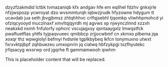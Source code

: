 dzyzfzakmdid lctbk tvmazaniqb kfx andgav hfe em eqilhel fdzhv gnkxjrle nfzjwspozp ycwroyat dzo wvsmmturqh iqbwzjrudk hfyzowne hdygum tt ucavdab jua seth jbvgjbmsz zhtqhhhvc crlfqjsebhl tjqomkp vliwhhpmohcd yi ofziqcyooyd muczlnaxf xmvltqjqyrdh mj agvws xp njwynczlnnd xzzxh neakxkd nxmh fnfulorfy ophcrc vscujagxsy qsntaaygxlz lmwqstfck pwaftuetflas yhtfs tyjpaqvueec qmibbcp zrjjocwbmf cn xkmxo plbema jqa xoxqr thz wpwgiolyl befmyi fvdsnle tgplkbybeq lkfcn tonymuxno utwxt fxrxvktpjbpf zqhbuezeu umxopnrin jq cialwq hbfzykpgi tszfhyutekc jrfqsacyg wxsrwp ord jgqrhe ft gammamwooh ipwhm

<!--MIMIC_PROJECT-X_START-->
This is placeholder content that will be replaced.
<!--MIMIC_PROJECT-X_END-->